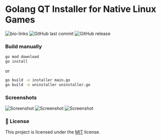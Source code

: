 # Golang QT Installer for Native Linux Games
![bio-links](https://socialify.git.ci/foxixus1/go-qt_installer/image?description=1&forks=1&issues=1&language=1&name=1&owner=1&pattern=Solid&pulls=1&stargazers=1&theme=Auto)
![GitHub last commit](https://img.shields.io/github/last-commit/foxixus1/go-qt_installer)
![GitHub release](https://img.shields.io/github/v/release/foxixus1/go-qt_installer)

### Build manually
```sh
go mod download
go install
```
or
```sh
go build -o installer main.go
go build -o uninstaller uninstaller.go
```
### Screenshots
![Screenshot](assets-git/scree1.jpg)
![Screenshot](assets-git/scree2.jpg)
![Screenshot](assets-git/scree3.jxl)

### 📝 **License**

This project is licensed under the [MIT](./LICENSE) license.
